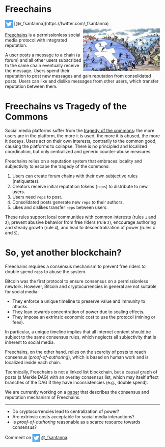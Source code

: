 # Freechains

<img src="../twitter.png" style="vertical-align:middle">
[@\_fsantanna](https://twitter.com/_fsantanna)

<img src="tragedy.jpeg" align="right" width="250">

[Freechains][1] is a permissionless social media protocol with integrated
reputation.

A user posts a message to a chain (a forum) and all other users subscribed to
the same chain eventually receive the message.
Users spend their reputation to post new messages and gain reputation from
consolidated posts.
Users can like and dislike messages from other users, which transfer reputation
between them.

# Freechains vs Tragedy of the Commons

Social media platforms suffer from the [tragedy of the commons][2]:
    the more users are in the platform,
    the more it is used,
    the more it is abused,
    the more it decays.
Users act on their own interests, contrarily to the common good, causing the
platforms to collapse.
There is no principled and localized coordination, but only centralized and
generic counter-abuse measures.

Freechains relies on a reputation system that embraces locality and
subjectivity to escape the tragedy of the commons:

1. Users can create forum chains with their own subjective rules (netiquettes).
2. Creators receive initial reputation tokens (`reps`) to distribute to new users.
3. Users need `reps` to post.
4. Consolidated posts generate new `reps` to their authors.
5. Likes and dislikes transfer `reps` between users.

These rules
    support local communities with common interests (rules `1` and `2`),
    prevent abusive behavior from free riders (rule `2`),
    encourage authoring and steady growth (rule `4`), and
    lead to descentralization of power (rules `4` and `5`).

# So, yet another blockchain?

Freechains requires a consensus mechanism to prevent free riders to double
spend `reps` to abuse the system.

Bitcoin was the first protocol to ensure consensus on a permissionless newtork.
However, Bitcoin and cryptocurrencies in general are not suitable for social
media:

- They enforce a unique timeline to preserve value and immunity to attacks.
- They lean towards concentration of power due to scaling effects.
- They impose an extrinsic economic cost to use the protocol (mining or fees).

In particular, a unique timeline implies that all Internet content should be
subject to the same consensus rules, which neglects all subjectivity that is
inherent to social media.

Freechains, on the other hand, relies on the scarcity of posts to reach
consensus (*proof-of-authoring*), which is based on human work and is localized
inside each chain.

Technically, Freechains is not a linked list blockchain, but a causal graph
of posts (a Merkle DAG) with an overlay consensus list, which may itself affect
branches of the DAG if they have inconsistencies (e.g., double spend).

We are currently working on a [paper][3] that describes the consensus and
reputation mechanism of Freechains.

[1]: https://github.com/Freechains/README/
[2]: https://en.wikipedia.org/wiki/Tragedy_of_the_commons
[3]: http://ceu-lang.org/chico/papers/fc_xxx22_pre.pdf

---

- Do cryptocurrencies lead to centralization of power?
- Are extrinsic costs acceptable for social media interactions?
- Is *proof-of-authoring* reasonable as a scarce resource towards consensus?

Comment on <img src="../twitter.png" style="vertical-align:middle">
[@\_fsantanna](https://twitter.com/_fsantanna/status/TODO).
